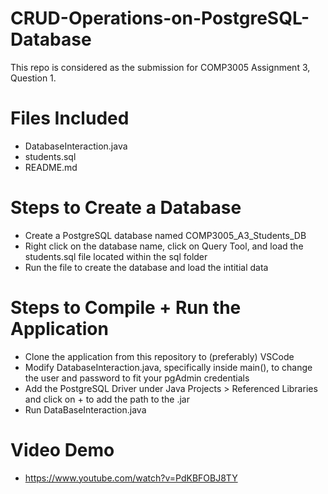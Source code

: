 # CRUD-Operations-on-PostgreSQL-Database
This repo is considered as the submission for COMP3005 Assignment 3, Question 1.

# Files Included
* DatabaseInteraction.java
* students.sql
* README.md

# Steps to Create a Database
- Create a PostgreSQL database named COMP3005_A3_Students_DB
- Right click on the database name, click on Query Tool, and load the students.sql file located within the sql folder
- Run the file to create the database and load the intitial data

# Steps to Compile + Run the Application
- Clone the application from this repository to (preferably) VSCode
- Modify DatabaseInteraction.java, specifically inside main(), to change the user and password to fit your pgAdmin credentials
- Add the PostgreSQL Driver under Java Projects > Referenced Libraries and click on + to add the path to the .jar
- Run DataBaseInteraction.java

# Video Demo
* https://www.youtube.com/watch?v=PdKBFOBJ8TY


